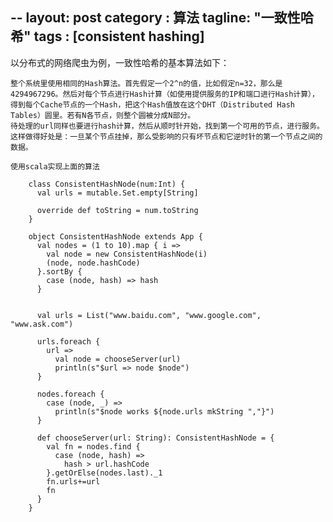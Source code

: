 --
layout: post
category : 算法
tagline: "一致性哈希"
tags : [consistent hashing]
---

以分布式的网络爬虫为例，一致性哈希的基本算法如下：

	整个系统里使用相同的Hash算法。首先假定一个2^n的值，比如假定n=32，那么是4294967296。然后对每个节点进行Hash计算（如使用提供服务的IP和端口进行Hash计算），得到每个Cache节点的一个Hash，把这个Hash值放在这个DHT（Distributed Hash Tables）圆里。若有N各节点，则整个圆被分成N部分。
	待处理的url同样也要进行hash计算，然后从顺时针开始，找到第一个可用的节点，进行服务。
	这样做得好处是：一旦某个节点挂掉，那么受影响的只有坏节点和它逆时针的第一个节点之间的数据。

	使用scala实现上面的算法

		class ConsistentHashNode(num:Int) {
		  val urls = mutable.Set.empty[String]

		  override def toString = num.toString
		}

		object ConsistentHashNode extends App {
		  val nodes = (1 to 10).map { i =>
		    val node = new ConsistentHashNode(i)
		    (node, node.hashCode)
		  }.sortBy {
		    case (node, hash) => hash
		  }


		  val urls = List("www.baidu.com", "www.google.com", "www.ask.com")

		  urls.foreach {
		    url =>
		      val node = chooseServer(url)
		      println(s"$url => node $node")
		  }

		  nodes.foreach {
		    case (node, _) =>
		      println(s"$node works ${node.urls mkString ","}")
		  }

		  def chooseServer(url: String): ConsistentHashNode = {
		    val fn = nodes.find {
		      case (node, hash) =>
		        hash > url.hashCode
		    }.getOrElse(nodes.last)._1
		    fn.urls+=url
		    fn
		  }
		}
